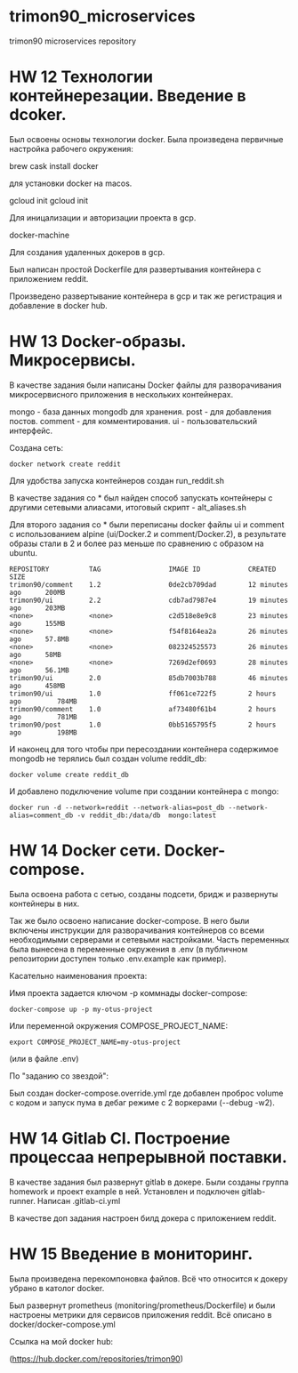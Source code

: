 # trimon90_microservices
trimon90 microservices repository

# HW 12 Технологии контейнерезации. Введение в dcoker.

Был освоены основы технологии docker. Была произведена первичные настройка рабочего окружения:

brew cask install docker

для установки docker на macos.

gcloud init
gcloud init 

Для иницализации и авторизации проекта в gcp.

docker-machine

Для создания удаленных докеров в gcp.

Был написан простой Dockerfile для развертывания контейнера с приложением reddit.

Произведено развертывание контейнера в gcp и так же регистрация и добавление в docker hub.


# HW 13 Docker-образы. Микросервисы.

В качестве задания были написаны Docker файлы для разворачивания микросервисного приложения в нескольких контейнерах.

mongo - база данных mongodb для хранения.
post - для добавления постов.
comment - для комментирования.
ui - пользовательский интерфейс.

Создана сеть:

```console
docker network create reddit
```

Для удобства запуска контейнеров создан run_reddit.sh

В качестве задания со * был найден способ запускать контейнеры с другими сетевыми алиасами, итоговый скрипт - alt_aliases.sh 

Для второго задания со * были переписаны docker файлы ui и comment с использованием alpine (ui/Docker.2 и comment/Docker.2), 
в результате образы стали в 2 и более раз меньше по сравнению с образом на ubuntu. 

```console
REPOSITORY          TAG                 IMAGE ID            CREATED             SIZE
trimon90/comment    1.2                 0de2cb709dad        12 minutes ago      200MB
trimon90/ui         2.2                 cdb7ad7987e4        19 minutes ago      203MB
<none>              <none>              c2d518e8e9c8        23 minutes ago      155MB
<none>              <none>              f54f8164ea2a        26 minutes ago      57.8MB
<none>              <none>              082324525573        26 minutes ago      58MB
<none>              <none>              7269d2ef0693        28 minutes ago      56.1MB
trimon90/ui         2.0                 85db7003b788        46 minutes ago      458MB
trimon90/ui         1.0                 ff061ce722f5        2 hours ago         784MB
trimon90/comment    1.0                 af73480f61b4        2 hours ago         781MB
trimon90/post       1.0                 0bb5165795f5        2 hours ago         198MB
```

И наконец для того чтобы при пересоздании контейнера содержимое mongodb не терялись был создан volume reddit_db:

```console
docker volume create reddit_db
```

И добавлено подключение volume при создании контейнера с mongo:

```console
docker run -d --network=reddit --network-alias=post_db --network-alias=comment_db -v reddit_db:/data/db  mongo:latest
```

# HW 14 Docker сети. Docker-compose.

Была освоена работа с сетью, созданы подсети, бридж и развернуты контейнеры в них.

Так же было освоено написание docker-compose. В него были включены инструкции для разворачивания контейнеров со всеми необходимыми серверами и сетевыми настройками.
Часть переменных была вынесена в переменные окружения в .env (в публичном репозитории доступен только .env.example как пример).

Касательно наименования проекта:

Имя проекта задается ключом -p коммнады docker-compose:

```
docker-compose up -p my-otus-project
```

Или переменной окружения COMPOSE_PROJECT_NAME:

```
export COMPOSE_PROJECT_NAME=my-otus-project
```
(или в файле .env)

По "заданию со звездой":

Был создан  docker-compose.override.yml где добавлен проброс volume с кодом и запуск пума в дебаг режиме с 2 воркерами (--debug -w2).


# HW 14  Gitlab CI. Построение процессаа непрерывной поставки.

В качестве задания был развернут gitlab в докере. Были созданы группа homework и проект example в ней. Установлен и подключен gitlab-runner. Написан .gitlab-ci.yml

В качестве доп задания настроен билд докера с приложением reddit.

# HW 15  Введение в мониторинг.

Была произведена перекомпоновка файлов. Всё что относится к докеру убрано в католог docker.

Был развернут prometheus (monitoring/prometheus/Dockerfile)  и были настроены метрики для сервисов приложения reddit. Всё описано в docker/docker-compose.yml

Ссылка на мой docker hub: 

(https://hub.docker.com/repositories/trimon90)

